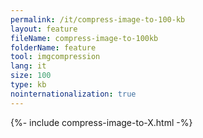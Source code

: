 ```yaml
---
permalink: /it/compress-image-to-100-kb
layout: feature
fileName: compress-image-to-100kb
folderName: feature
tool: imgcompression
lang: it
size: 100
type: kb
nointernationalization: true
---
```

{%- include compress-image-to-X.html -%}
      
